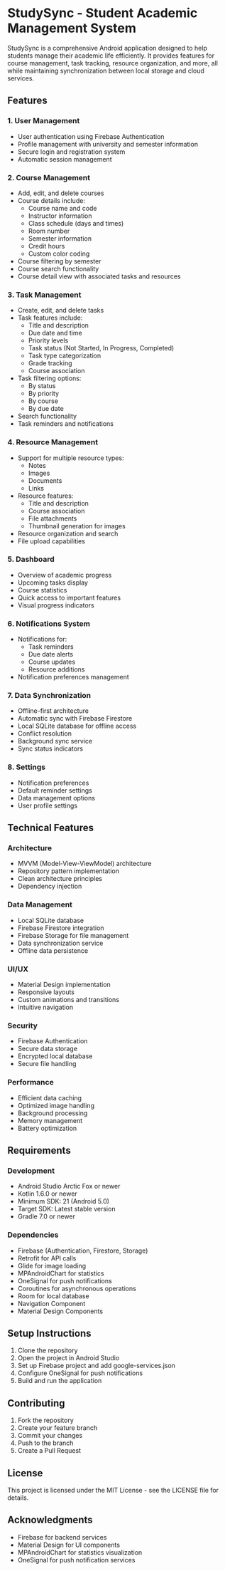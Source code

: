 # StudySync - Student Academic Management System

StudySync is a comprehensive Android application designed to help students manage their academic life efficiently. It provides features for course management, task tracking, resource organization, and more, all while maintaining synchronization between local storage and cloud services.

## Features

### 1. User Management
- User authentication using Firebase Authentication
- Profile management with university and semester information
- Secure login and registration system
- Automatic session management

### 2. Course Management
- Add, edit, and delete courses
- Course details include:
  - Course name and code
  - Instructor information
  - Class schedule (days and times)
  - Room number
  - Semester information
  - Credit hours
  - Custom color coding
- Course filtering by semester
- Course search functionality
- Course detail view with associated tasks and resources

### 3. Task Management
- Create, edit, and delete tasks
- Task features include:
  - Title and description
  - Due date and time
  - Priority levels
  - Task status (Not Started, In Progress, Completed)
  - Task type categorization
  - Grade tracking
  - Course association
- Task filtering options:
  - By status
  - By priority
  - By course
  - By due date
- Search functionality
- Task reminders and notifications

### 4. Resource Management
- Support for multiple resource types:
  - Notes
  - Images
  - Documents
  - Links
- Resource features:
  - Title and description
  - Course association
  - File attachments
  - Thumbnail generation for images
- Resource organization and search
- File upload capabilities

### 5. Dashboard
- Overview of academic progress
- Upcoming tasks display
- Course statistics
- Quick access to important features
- Visual progress indicators

### 6. Notifications System
- Notifications for:
  - Task reminders
  - Due date alerts
  - Course updates
  - Resource additions
- Notification preferences management

### 7. Data Synchronization
- Offline-first architecture
- Automatic sync with Firebase Firestore
- Local SQLite database for offline access
- Conflict resolution
- Background sync service
- Sync status indicators

### 8. Settings
- Notification preferences
- Default reminder settings
- Data management options
- User profile settings

## Technical Features

### Architecture
- MVVM (Model-View-ViewModel) architecture
- Repository pattern implementation
- Clean architecture principles
- Dependency injection

### Data Management
- Local SQLite database
- Firebase Firestore integration
- Firebase Storage for file management
- Data synchronization service
- Offline data persistence

### UI/UX
- Material Design implementation
- Responsive layouts
- Custom animations and transitions
- Intuitive navigation

### Security
- Firebase Authentication
- Secure data storage
- Encrypted local database
- Secure file handling

### Performance
- Efficient data caching
- Optimized image handling
- Background processing
- Memory management
- Battery optimization

## Requirements

### Development
- Android Studio Arctic Fox or newer
- Kotlin 1.6.0 or newer
- Minimum SDK: 21 (Android 5.0)
- Target SDK: Latest stable version
- Gradle 7.0 or newer

### Dependencies
- Firebase (Authentication, Firestore, Storage)
- Retrofit for API calls
- Glide for image loading
- MPAndroidChart for statistics
- OneSignal for push notifications
- Coroutines for asynchronous operations
- Room for local database
- Navigation Component
- Material Design Components

## Setup Instructions

1. Clone the repository
2. Open the project in Android Studio
3. Set up Firebase project and add google-services.json
4. Configure OneSignal for push notifications
5. Build and run the application

## Contributing

1. Fork the repository
2. Create your feature branch
3. Commit your changes
4. Push to the branch
5. Create a Pull Request

## License

This project is licensed under the MIT License - see the LICENSE file for details.

## Acknowledgments

- Firebase for backend services
- Material Design for UI components
- MPAndroidChart for statistics visualization
- OneSignal for push notification services
